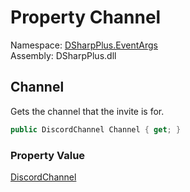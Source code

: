 # Property Channel

Namespace: [DSharpPlus.EventArgs](DSharpPlus.EventArgs.md)  
Assembly: DSharpPlus.dll

## <a id="DSharpPlus_EventArgs_InviteCreateEventArgs_Channel"></a>Channel

Gets the channel that the invite is for.

```csharp
public DiscordChannel Channel { get; }
```

### Property Value

[DiscordChannel](DSharpPlus.Entities.DiscordChannel.md)

